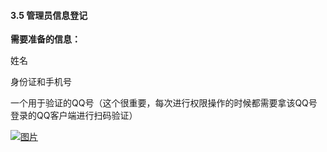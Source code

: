 #### 3.5 管理员信息登记

**需要准备的信息：**

姓名

身份证和手机号

一个用于验证的QQ号（这个很重要，每次进行权限操作的时候都需要拿该QQ号登录的QQ客户端进行扫码验证）

[![图片](https://qrss.gameseed.cn/shareyou/doc/pro/6feb8257-d0e5-4d27-a43d-ca0de967ecf9.039.jpeg "图片")](https://qrss.gameseed.cn/shareyou/doc/pro/6feb8257-d0e5-4d27-a43d-ca0de967ecf9.039.jpeg)